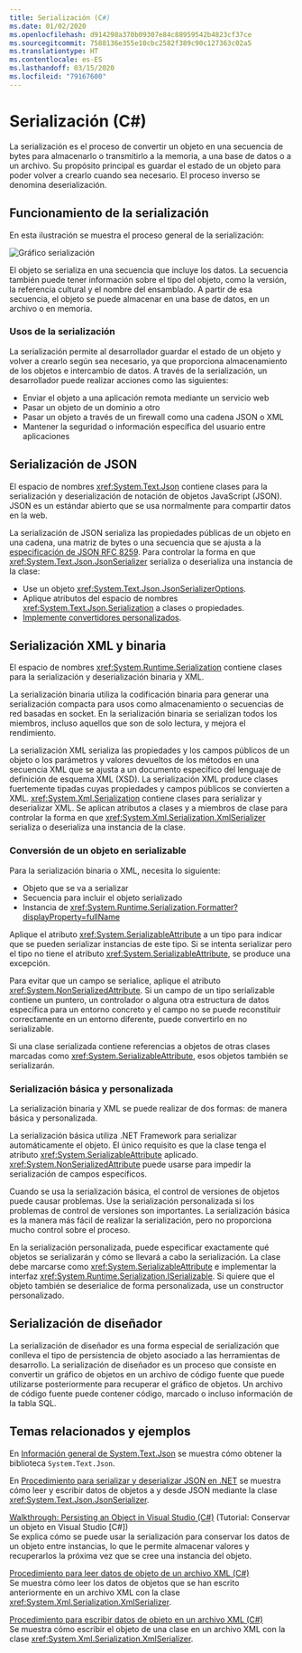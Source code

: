 ```yaml
---
title: Serialización (C#)
ms.date: 01/02/2020
ms.openlocfilehash: d914298a370b09307e84c88959542b4823cf37ce
ms.sourcegitcommit: 7588136e355e10cbc2582f389c90c127363c02a5
ms.translationtype: HT
ms.contentlocale: es-ES
ms.lasthandoff: 03/15/2020
ms.locfileid: "79167600"
---
```

# <a name="serialization-c"></a>Serialización (C#)

La serialización es el proceso de convertir un objeto en una secuencia de bytes para almacenarlo o transmitirlo a la memoria, a una base de datos o a un archivo. Su propósito principal es guardar el estado de un objeto para poder volver a crearlo cuando sea necesario. El proceso inverso se denomina deserialización.

## <a name="how-serialization-works"></a>Funcionamiento de la serialización

En esta ilustración se muestra el proceso general de la serialización:

![Gráfico serialización](./media/index/serialization-process.gif)

El objeto se serializa en una secuencia que incluye los datos. La secuencia también puede tener información sobre el tipo del objeto, como la versión, la referencia cultural y el nombre del ensamblado. A partir de esa secuencia, el objeto se puede almacenar en una base de datos, en un archivo o en memoria.

### <a name="uses-for-serialization"></a>Usos de la serialización

La serialización permite al desarrollador guardar el estado de un objeto y volver a crearlo según sea necesario, ya que proporciona almacenamiento de los objetos e intercambio de datos. A través de la serialización, un desarrollador puede realizar acciones como las siguientes:

* Enviar el objeto a una aplicación remota mediante un servicio web
* Pasar un objeto de un dominio a otro
* Pasar un objeto a través de un firewall como una cadena JSON o XML
* Mantener la seguridad o información específica del usuario entre aplicaciones

## <a name="json-serialization"></a>Serialización de JSON

El espacio de nombres <xref:System.Text.Json> contiene clases para la serialización y deserialización de notación de objetos JavaScript (JSON). JSON es un estándar abierto que se usa normalmente para compartir datos en la web.

La serialización de JSON serializa las propiedades públicas de un objeto en una cadena, una matriz de bytes o una secuencia que se ajusta a la [especificación de JSON RFC 8259](https://tools.ietf.org/html/rfc8259). Para controlar la forma en que <xref:System.Text.Json.JsonSerializer> serializa o deserializa una instancia de la clase:

* Use un objeto <xref:System.Text.Json.JsonSerializerOptions>.
* Aplique atributos del espacio de nombres <xref:System.Text.Json.Serialization> a clases o propiedades.
* [Implemente convertidores personalizados](../../../../standard/serialization/system-text-json-converters-how-to.md).

## <a name="binary-and-xml-serialization"></a>Serialización XML y binaria

El espacio de nombres <xref:System.Runtime.Serialization> contiene clases para la serialización y deserialización binaria y XML.

La serialización binaria utiliza la codificación binaria para generar una serialización compacta para usos como almacenamiento o secuencias de red basadas en socket. En la serialización binaria se serializan todos los miembros, incluso aquellos que son de solo lectura, y mejora el rendimiento.

La serialización XML serializa las propiedades y los campos públicos de un objeto o los parámetros y valores devueltos de los métodos en una secuencia XML que se ajusta a un documento específico del lenguaje de definición de esquema XML (XSD). La serialización XML produce clases fuertemente tipadas cuyas propiedades y campos públicos se convierten a XML. <xref:System.Xml.Serialization> contiene clases para serializar y deserializar XML. Se aplican atributos a clases y a miembros de clase para controlar la forma en que <xref:System.Xml.Serialization.XmlSerializer> serializa o deserializa una instancia de la clase.

### <a name="making-an-object-serializable"></a>Conversión de un objeto en serializable

Para la serialización binaria o XML, necesita lo siguiente:

* Objeto que se va a serializar
* Secuencia para incluir el objeto serializado
* Instancia de <xref:System.Runtime.Serialization.Formatter?displayProperty=fullName>

Aplique el atributo <xref:System.SerializableAttribute> a un tipo para indicar que se pueden serializar instancias de este tipo. Si se intenta serializar pero el tipo no tiene el atributo <xref:System.SerializableAttribute>, se produce una excepción.

Para evitar que un campo se serialice, aplique el atributo <xref:System.NonSerializedAttribute>. Si un campo de un tipo serializable contiene un puntero, un controlador o alguna otra estructura de datos específica para un entorno concreto y el campo no se puede reconstituir correctamente en un entorno diferente, puede convertirlo en no serializable.

Si una clase serializada contiene referencias a objetos de otras clases marcadas como <xref:System.SerializableAttribute>, esos objetos también se serializarán.

### <a name="basic-and-custom-serialization"></a>Serialización básica y personalizada

La serialización binaria y XML se puede realizar de dos formas: de manera básica y personalizada.

La serialización básica utiliza .NET Framework para serializar automáticamente el objeto. El único requisito es que la clase tenga el atributo <xref:System.SerializableAttribute> aplicado. <xref:System.NonSerializedAttribute> puede usarse para impedir la serialización de campos específicos.

Cuando se usa la serialización básica, el control de versiones de objetos puede causar problemas. Use la serialización personalizada si los problemas de control de versiones son importantes. La serialización básica es la manera más fácil de realizar la serialización, pero no proporciona mucho control sobre el proceso.

En la serialización personalizada, puede especificar exactamente qué objetos se serializarán y cómo se llevará a cabo la serialización. La clase debe marcarse como <xref:System.SerializableAttribute> e implementar la interfaz <xref:System.Runtime.Serialization.ISerializable>. Si quiere que el objeto también se deserialice de forma personalizada, use un constructor personalizado.

## <a name="designer-serialization"></a>Serialización de diseñador

La serialización de diseñador es una forma especial de serialización que conlleva el tipo de persistencia de objeto asociado a las herramientas de desarrollo. La serialización de diseñador es un proceso que consiste en convertir un gráfico de objetos en un archivo de código fuente que puede utilizarse posteriormente para recuperar el gráfico de objetos. Un archivo de código fuente puede contener código, marcado o incluso información de la tabla SQL.

## <a name="BKMK_RelatedTopics"></a> Temas relacionados y ejemplos  

En [Información general de System.Text.Json](../../../../standard/serialization/system-text-json-overview.md) se muestra cómo obtener la biblioteca `System.Text.Json`.

En [Procedimiento para serializar y deserializar JSON en .NET](../../../../standard/serialization/system-text-json-how-to.md)
se muestra cómo leer y escribir datos de objetos a y desde JSON mediante la clase <xref:System.Text.Json.JsonSerializer>.

[Walkthrough: Persisting an Object in Visual Studio (C#)](walkthrough-persisting-an-object-in-visual-studio.md) (Tutorial: Conservar un objeto en Visual Studio [C#])  
Se explica cómo se puede usar la serialización para conservar los datos de un objeto entre instancias, lo que le permite almacenar valores y recuperarlos la próxima vez que se cree una instancia del objeto.

[Procedimiento para leer datos de objeto de un archivo XML (C#)](how-to-read-object-data-from-an-xml-file.md)  
Se muestra cómo leer los datos de objetos que se han escrito anteriormente en un archivo XML con la clase <xref:System.Xml.Serialization.XmlSerializer>.

[Procedimiento para escribir datos de objeto en un archivo XML (C#)](how-to-write-object-data-to-an-xml-file.md)  
Se muestra cómo escribir el objeto de una clase en un archivo XML con la clase <xref:System.Xml.Serialization.XmlSerializer>.
